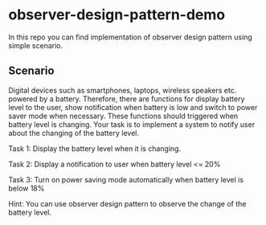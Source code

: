 # observer-design-pattern-demo

In this repo you can find implementation of observer design pattern using simple scenario.

## Scenario

Digital devices such as smartphones, laptops, wireless speakers etc. powered by a battery. Therefore, there are functions for display battery level to the user, show notification when battery is low and switch to power saver mode when necessary. These functions should triggered when battery level is changing. Your task is to implement a system to notify user about the changing of the battery level.

Task 1: Display the battery level when it is changing.

Task 2: Display a notification to user when battery level <= 20%

Task 3: Turn on power saving mode automatically when battery level is below 18%

Hint: You can use observer design pattern to observe the change of the battery level.
